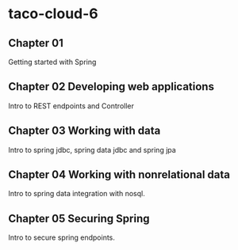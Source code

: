 # taco-cloud-6

## Chapter 01

Getting started with Spring

## Chapter 02 Developing web applications

Intro to REST endpoints and Controller

## Chapter 03 Working with data

Intro to spring jdbc, spring data jdbc and spring jpa

## Chapter 04 Working with nonrelational data

Intro to spring data integration with nosql.

## Chapter 05 Securing Spring

Intro to secure spring endpoints.
